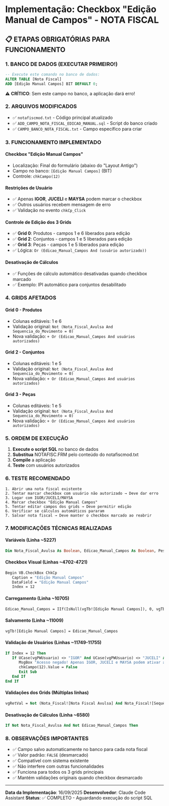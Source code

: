 # Implementação: Checkbox "Edição Manual de Campos" - NOTA FISCAL

## 📋 ETAPAS OBRIGATÓRIAS PARA FUNCIONAMENTO

### 1. **BANCO DE DADOS (EXECUTAR PRIMEIRO!)**
```sql
-- Execute este comando no banco de dados:
ALTER TABLE [Nota Fiscal]
ADD [Edição Manual Campos] BIT DEFAULT 0;
```

⚠️ **CRÍTICO**: Sem este campo no banco, a aplicação dará erro!

### 2. **ARQUIVOS MODIFICADOS**
- ✅ `notafiscmod.txt` - Código principal atualizado
- ✅ `ADD_CAMPO_NOTA_FISCAL_EDICAO_MANUAL.sql` - Script do banco criado
- ✅ `CAMPO_BANCO_NOTA_FISCAL.txt` - Campo específico para criar

### 3. **FUNCIONAMENTO IMPLEMENTADO**

#### **Checkbox "Edição Manual Campos"**
- Localização: Final do formulário (abaixo do "Layout Antigo")
- Campo no banco: `[Edição Manual Campos]` (BIT)
- Controle: `chkCampo(12)`

#### **Restrições de Usuário**
- ✅ Apenas **IGOR**, **JUCELI** e **MAYSA** podem marcar o checkbox
- ✅ Outros usuários recebem mensagem de erro
- ✅ Validação no evento `chkCp_Click`

#### **Controle de Edição dos 3 Grids**
- ✅ **Grid 0**: Produtos - campos 1 e 6 liberados para edição
- ✅ **Grid 2**: Conjuntos - campos 1 e 5 liberados para edição
- ✅ **Grid 3**: Peças - campos 1 e 5 liberados para edição
- ✅ Lógica: `Or (Edicao_Manual_Campos And (usuário autorizado))`

#### **Desativação de Cálculos**
- ✅ Funções de cálculo automático desativadas quando checkbox marcado
- ✅ Exemplo: IPI automático para conjuntos desabilitado

### 4. **GRIDS AFETADOS**

#### **Grid 0 - Produtos**
- Colunas editáveis: 1 e 6
- Validação original: `Not (Nota_Fiscal_Avulsa And Sequencia_do_Movimento = 0)`
- Nova validação: `+ Or (Edicao_Manual_Campos And usuários autorizados)`

#### **Grid 2 - Conjuntos**
- Colunas editáveis: 1 e 5
- Validação original: `Not (Nota_Fiscal_Avulsa And Sequencia_do_Movimento = 0)`
- Nova validação: `+ Or (Edicao_Manual_Campos And usuários autorizados)`

#### **Grid 3 - Peças**
- Colunas editáveis: 1 e 5
- Validação original: `Not (Nota_Fiscal_Avulsa And Sequencia_do_Movimento = 0)`
- Nova validação: `+ Or (Edicao_Manual_Campos And usuários autorizados)`

### 5. **ORDEM DE EXECUÇÃO**

1. **Execute o script SQL** no banco de dados
2. **Substitua** NOTAFISC.FRM pelo conteúdo do notafiscmod.txt
3. **Compile** a aplicação
4. **Teste** com usuários autorizados

### 6. **TESTE RECOMENDADO**

```
1. Abrir uma nota fiscal existente
2. Tentar marcar checkbox com usuário não autorizado → Deve dar erro
3. Logar com IGOR/JUCELI/MAYSA
4. Marcar checkbox "Edição Manual Campos"
5. Tentar editar campos dos grids → Deve permitir edição
6. Verificar se cálculos automáticos pararam
7. Salvar nota fiscal → Deve manter o checkbox marcado ao reabrir
```

### 7. **MODIFICAÇÕES TÉCNICAS REALIZADAS**

#### **Variáveis (Linha ~5227)**
```vb
Dim Nota_Fiscal_Avulsa As Boolean, Edicao_Manual_Campos As Boolean, Peso_Bruto As Double
```

#### **Checkbox Visual (Linhas ~4702-4721)**
```vb
Begin VB.CheckBox ChkCp
   Caption = "Edição Manual Campos"
   DataField = "Edição Manual Campos"
   Index = 12
```

#### **Carregamento (Linha ~10705)**
```vb
Edicao_Manual_Campos = IIf(IsNull(vgTb![Edição Manual Campos]), 0, vgTb![Edição Manual Campos])
```

#### **Salvamento (Linha ~11009)**
```vb
vgTb![Edição Manual Campos] = Edicao_Manual_Campos
```

#### **Validação de Usuários (Linhas ~11749-11755)**
```vb
If Index = 12 Then
   If UCase(vgPWUsuario) <> "IGOR" And UCase(vgPWUsuario) <> "JUCELI" And UCase(vgPWUsuario) <> "MAYSA" Then
      MsgBox "Acesso negado! Apenas IGOR, JUCELI e MAYSA podem ativar a edição manual de campos.", vbExclamation, "Permissão Negada"
      chkCampo(12).Value = False
      Exit Sub
   End If
End If
```

#### **Validações dos Grids (Múltiplas linhas)**
```vb
vgRetVal = Not (Nota_Fiscal![Nota Fiscal Avulsa] And Nota_Fiscal![Sequência do Movimento] = 0) Or (Edicao_Manual_Campos And (UCase(vgPWUsuario) = "IGOR" Or UCase(vgPWUsuario) = "JUCELI" Or UCase(vgPWUsuario) = "MAYSA"))
```

#### **Desativação de Cálculos (Linha ~6580)**
```vb
If Not Nota_Fiscal_Avulsa And Not Edicao_Manual_Campos Then
```

### 8. **OBSERVAÇÕES IMPORTANTES**

- ✅ Campo salvo automaticamente no banco para cada nota fiscal
- ✅ Valor padrão: `FALSE` (desmarcado)
- ✅ Compatível com sistema existente
- ✅ Não interfere com outras funcionalidades
- ✅ Funciona para todos os 3 grids principais
- ✅ Mantém validações originais quando checkbox desmarcado

---
**Data da Implementação**: 16/09/2025
**Desenvolvedor**: Claude Code Assistant
**Status**: ✅ COMPLETO - Aguardando execução do script SQL
